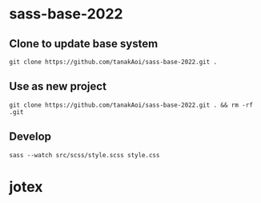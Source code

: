 # sass-base-2022

## Clone to update base system
`git clone https://github.com/tanakAoi/sass-base-2022.git .`

## Use as new project
`git clone https://github.com/tanakAoi/sass-base-2022.git . &&
rm -rf .git`

## Develop
`sass --watch src/scss/style.scss style.css`
# jotex
